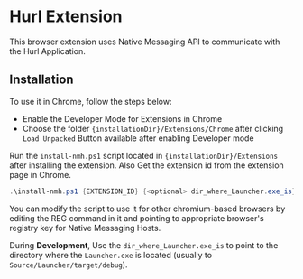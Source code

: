 # Hurl Extension

This browser extension uses Native Messaging API to communicate with the Hurl Application.

## Installation

To use it in Chrome, follow the steps below:

- Enable the Developer Mode for Extensions in Chrome
- Choose the folder `{installationDir}/Extensions/Chrome` after clicking `Load Unpacked` Button available after enabling Developer mode

Run the `install-nmh.ps1` script located in `{installationDir}/Extensions` after installing the extension. Also Get the extension id from the extension page in Chrome.

```powershell
.\install-nmh.ps1 {EXTENSION_ID} {<optional> dir_where_Launcher.exe_is}
```

You can modify the script to use it for other chromium-based browsers by editing the REG command in it and pointing to appropriate browser's registry key for Native Messaging Hosts.

During **Development**, Use the `dir_where_Launcher.exe_is` to point to the directory where the `Launcher.exe` is located (usually to `Source/Launcher/target/debug`).

